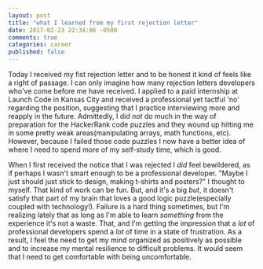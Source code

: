 ```yaml
---
layout: post
title: "what I learned from my first rejection letter"
date: 2017-02-23 22:34:06 -0500
comments: true
categories: career
published: false
---
```


Today I received my fist rejection letter and to be honest it kind of feels like a right of passage. I can only imagine how many rejection letters developers who've come before me have received. I applied to a paid internship at Launch Code in Kansas City and received a professional yet tactful 'no' regarding the position, suggesting that I practice interviewing more and reapply in the future.<!-- more --> Admittedly, I did *not* do much in the way of preparation for the HackerRank code puzzles and they wound up hitting me in some pretty weak areas(manipulating arrays, math functions, etc). However, because I failed those code puzzles I now have a better idea of where I need to spend more of my self-study time, which is good.

When I first received the notice that I was rejected I *did* feel bewildered, as if perhaps I wasn't smart enough to be a professional developer. "Maybe I just should just stick to design, making t-shirts and posters?" I thought to myself. That kind of work can be fun. But, and it's a big *but*, it doesn't satisfy that part of my brain that loves a good logic puzzle(especially coupled with technology!). Failure is a hard thing sometimes, but I'm realizing lately that as long as I'm able to learn *something* from the experience it's not a waste. That, and I'm getting the impression that a *lot* of professional developers spend a *lot* of time in a state of frustration. As a result, I feel the need to get my mind organized as positively as possible and to increase my mental resilience to difficult problems. It would seem that I need to get comfortable with being uncomfortable.